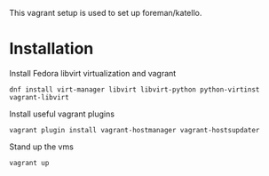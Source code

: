 This vagrant setup is used to set up foreman/katello.

# Installation
Install Fedora libvirt virtualization and vagrant
```
dnf install virt-manager libvirt libvirt-python python-virtinst vagrant-libvirt
```

Install useful vagrant plugins
```
vagrant plugin install vagrant-hostmanager vagrant-hostsupdater
```

Stand up the vms
```
vagrant up
```
